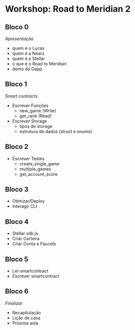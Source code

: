 # **Workshop: Road to Meridian 2**

## Bloco 0

_Apresentação_

- quem é o Lucas
- quem é a Nearx
- quem é a Stellar
- o que é o Road to Meridian
- demo do Dapp

## Bloco 1

_Smart contracts_

- Escrever Funções
  - new_game (Write)
  - get_rank (Read)
- Escrever Storage
  - tipos de storage
  - estrutura de dados (struct e enums)

## Bloco 2

- Escrever Testes
  - create_single_game
  - multiple_games
  - get_account_score

## Bloco 3

- Otimizar/Deploy
- Interagir CLI

## Bloco 4

- Stellar sdk js
- Criar Carteira
- Criar Conta e Faucets

## Bloco 5

- Ler smartcontract
- Escrever smartcontract

## Bloco 6

_Finalizar_

- Recapitulação
- Lição de casa
- Próxima aula
